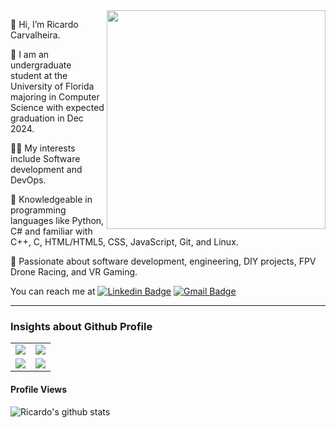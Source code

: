 

<img src="https://raw.githubusercontent.com/MicaelliMedeiros/micaellimedeiros/master/image/computer-illustration.png" min-width="380px" max-width="400px" width="350px" align="right">

👋 Hi, I’m Ricardo Carvalheira.


🔭 I am an undergraduate student at the University of Florida majoring in Computer Science with expected graduation in Dec 2024.

👨‍💻 My interests include Software development and DevOps.

🐍 Knowledgeable in programming languages like Python, C# and familiar with C++, C, HTML/HTML5, CSS, JavaScript, Git, and Linux. 

💞️ Passionate about software development, engineering, DIY projects, FPV Drone Racing, and VR Gaming.

You can reach me at [![Linkedin Badge](https://img.shields.io/badge/-Ricardo%20Carvalheira-blue?style=flat-square&logo=Linkedin&logoColor=white&link=https://www.linkedin.com/in/ricardo-carvalheira/)](https://www.linkedin.com/in/ricardo-carvalheira/)
[![Gmail Badge](https://img.shields.io/badge/-ricardofecarva@gmail.com-c14438?style=flat-square&logo=Gmail&logoColor=white&link=mailto:ricardofecarva@gmail.com)](mailto:ricardofecarva@gmail.com)

---   
   
### Insights about Github Profile

<table border="0" style="border:none;">
  <tr>
    <td style="border:none;">
      <img src="https://github-readme-stats-one-bice.vercel.app/api?username=ricardocarva&theme=midnight-purple&show_icons=true&hide_border=true"/>
    </td>
    <td style="border:none;">
      <img src="https://github-readme-streak-stats.herokuapp.com/?user=ricardocarva&theme=midnight-purple&hide_border=true&date_format=M%20j%5B%2C%20Y%5D" />
    </td>
  </tr>
  <tr>
    <td style="border:none;">
      <img src="https://github-readme-stats.vercel.app/api/top-langs/?username=ricardocarva&theme=midnight-purple&hide_border=true&layout=compact&langs_count=10&hide=CSS,HTML,Handlebars&exclude_repo=LeagueStarter,CAP4770-Credit-Card-Fraud-Detection&card_width=500" />
    </td>
    <td style="border:none;">
      <img src="https://github-profile-trophy.vercel.app/?username=ricardocarva&theme=onestar&no-frame=true&column=3&row=2" />
    </td>
  </tr>
</table>


#### Profile Views
<!-- ### Views -->

![Ricardo's github stats](https://profile-counter.glitch.me/ricardocarva/count.svg)
<!---
ricardocarva/ricardocarva is a ✨ special ✨ repository because its `README.md` (this file) appears on your GitHub profile.
You can click the Preview link to take a look at your changes.
--->

